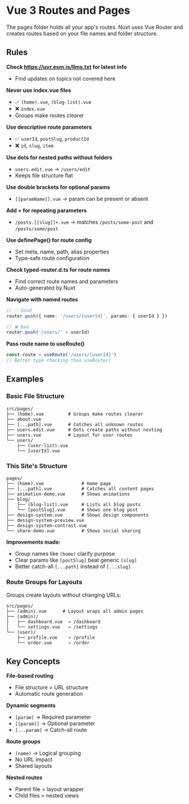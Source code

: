 # Vue 3 Routes and Pages

The pages folder holds all your app's routes. Nuxt uses Vue Router and creates routes based on your file names and folder structure.

## Rules

**Check https://uvr.esm.is/llms.txt for latest info**
- Find updates on topics not covered here

**Never use index.vue files**
- ✅ `(home).vue`, `(blog-list).vue`
- ❌ `index.vue`
- Groups make routes clearer

**Use descriptive route parameters**
- ✅ `userId`, `postSlug`, `productId`
- ❌ `id`, `slug`, `item`

**Use dots for nested paths without folders**
- `users.edit.vue` → `/users/edit`
- Keeps file structure flat

**Use double brackets for optional params**
- `[[paramName]].vue` → param can be present or absent

**Add + for repeating parameters**
- `/posts.[[slug]]+.vue` → matches `/posts/some-post` and `/posts/some/post`

**Use definePage() for route config**
- Set meta, name, path, alias properties
- Type-safe route configuration

**Check typed-router.d.ts for route names**
- Find correct route names and parameters
- Auto-generated by Nuxt

**Navigate with named routes**
```typescript
// ✅ Good
router.push({ name: '/users/[userId]', params: { userId } })

// ❌ Bad
router.push('/users/' + userId)
```

**Pass route name to useRoute()**
```typescript
const route = useRoute('/users/[userId]')
// Better type checking than useRoute()
```

## Examples

### Basic File Structure
```
src/pages/
├── (home).vue         # Groups make routes clearer
├── about.vue
├── [...path].vue      # Catches all unknown routes
├── users.edit.vue     # Dots create paths without nesting
├── users.vue          # Layout for user routes
└── users/
    ├── (user-list).vue
    └── [userId].vue
```

### This Site's Structure
```
pages/
├── (home).vue              # Home page
├── [...path].vue           # Catches all content pages
├── animation-demo.vue      # Shows animations
├── blog/
│   ├── (blog-list).vue     # Lists all blog posts
│   └── [postSlug].vue      # Shows one blog post
├── design-system.vue       # Shows design components
├── design-system-preview.vue
├── design-system-contrast.vue
└── share-demo.vue          # Shows social sharing
```

**Improvements made:**
- Group names like `(home)` clarify purpose
- Clear params like `[postSlug]` beat generic `[slug]`
- Better catch-all `[...path]` instead of `[...slug]`

### Route Groups for Layouts

Groups create layouts without changing URLs:

```
src/pages/
├── (admin).vue      # Layout wraps all admin pages
├── (admin)/
│   ├── dashboard.vue  → /dashboard
│   └── settings.vue   → /settings
└── (user)/
    ├── profile.vue    → /profile
    └── order.vue      → /order
```

## Key Concepts

**File-based routing**
- File structure = URL structure
- Automatic route generation

**Dynamic segments**
- `[param]` → Required parameter
- `[[param]]` → Optional parameter
- `[...param]` → Catch-all route

**Route groups**
- `(name)` → Logical grouping
- No URL impact
- Shared layouts

**Nested routes**
- Parent file = layout wrapper
- Child files = nested views